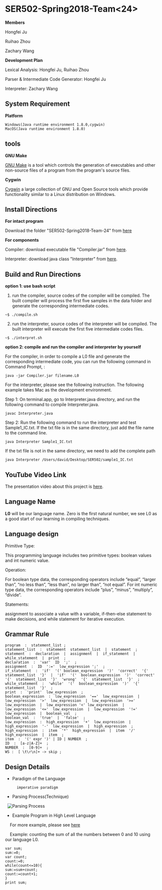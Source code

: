# SER502-Spring2018-Team<24>

**Members**

Hongfei Ju

Ruihao Zhou

Zachary Wang

**Development Plan**

Lexical Analysis: Hongfei Ju, Ruihao Zhou

Parser & Intermediate Code Generator: Hongfei Ju

Interpreter: Zachary Wang


## System Requirement

**Platform**

    Windows(Java runtime environment 1.8.0,cygwin)
    MacOS(Java runtime environment 1.8.0)

## tools
**GNU Make**

[GNU Make](https://www.gnu.org/software/make/) is a tool which controls the generation of executables and other non-source files of a program from the program's source files.

**Cygwin**

[Cygwin](https://www.cygwin.com/) a large collection of GNU and Open Source tools which provide functionality similar to a Linux distribution on Windows.

## Install Directions

**For intact program**

Download the folder "SER502-Spring2018-Team-24" from [here](https://github.com/HongfeiJu?tab=repositories)

**For components**

Compiler: download executable file "Compiler.jar" from [here](https://github.com/HongfeiJu/SER502-Spring2018-Team-24/tree/master/bin).

Interpreter: download java class "Interpreter" from [here](https://github.com/HongfeiJu/SER502-Spring2018-Team-24/tree/master/src/runtime).


## Build and Run Directions

**option 1: use bash script**
1. run the compiler, source codes of the compiler will be compiled. The built compiler will process the first five samples in the data folder and generate the corresponding intermediate codes.

`~$ ./compile.sh`

2. run the interpreter, source codes of the interpreter will be compiled. The built interpreter will execute the first five intermediate codes files.

`~$ ./interpret.sh`

**option 2: compile and run the compiler and interpreter by yourself**

For the compiler, in order to compile a L0 file and generate the corresponding intermediate code, you can run the following command in Command Prompt, :

`java -jar Compiler.jar filename.L0`

For the interpreter, please see the following instruction. The following example takes Mac as the development environment.

Step 1:
On terminal.app, go to Interpreter.java directory, and run the following command to compile Interpreter.java.

    javac Interpreter.java

Step 2:
Run the following command to run the interpreter and test Sample1_IC.txt. If the txt file is in the same directory, just add the file name to the command line.

    java Interpreter Sample1_IC.txt

If the txt file is not in the same directory, we need to add the complete path

    java Interpreter /Users/david/Desktop/SER502/sample1_IC.txt


## YouTube Video Link

The presentation video about this project is [here](https://www.youtube.com/watch?v=vZbybIA0izA).

## Language Name

**L0** will be our language name.
Zero is the first natural number, we see L0 as a good start of our learning in compiling techniques.

## Language design

Primitive Type: 

This programming language includes two primitive types: boolean values and int numeric value. 

Operation:

For boolean type data, the corresponding operators include “equal”, “larger than”, “no less than”, “less than”, no larger than”, “not equal”. For int numeric type data, the corresponding operators include “plus”, “minus”, “multiply”, “divide”.

Statements: 

assignment to associate a value with a variable, if-then-else statement to make decisions, and while statement for iterative execution.



## Grammar Rule

```
program  :  statement_list ;
statement_list  :  statement  statement_list  |  statement  ;
statement  :  declaration  |  assignment  |  if_statement  |  while_statement  |  print  ;
declaration  :  'var'  ID  ';'  ;
assignment  :  ID  ':='  low_expression ';'  ;
if_statement  :  'if'  '(' boolean_expression  ')'  'correct'  '{'  statement_list  '}'  |  'if'  '('  boolean_expression  ')'  'correct'  '{'  statement_list  '}'  'wrong'  '{'  statement_list  '}'  ;
while_statement  :  'while'  '('  boolean_expression  ')'  '{'  statement_list  '}'  ;
print  :  'print'  low_expression  ;
boolean_expression  :  low_expression  '=='  low_expression  |  low_expression  '>'  low_expression  |  low_expression  '>='   low_expression  |  low_expression '<' low_expression  |  low_expression  '<='  low_expression  |  low_expression  '!='  low_expression  |  boolean_val  ;
boolean_val  :  'true'  |  'false'  ;
low_expression  :  high_expression  '+'  low_expression  |  high_expression  '-'  low_expression  |  high_expression  ;
high_expression  :  item  '*'  high_expression  |  item  '/'  high_expression  |  item  ;
item  :  '(' expr ')' | ID | NUMBER  ;
ID  :  [a-z|A-Z]+  ;
NUMBER  :  [0-9]+  ;
WS :  [ \t\r\n]+ -> skip ;
```

## Design Details
* Paradigm of the Language
	
		imperative paradigm
	

* Parsing Process(Technique)

   ![Parsing Process](https://github.com/HongfeiJu/SER502-Spring2018-Team-24/blob/master/doc/Parsing%20process.png)
		


* Example Program in High Level Language

     For more example, please see [here](https://github.com/HongfeiJu/SER502-Spring2018-Team-24/tree/master/data)
	
     Example: counting the sum of all the numbers between 0 and 10 using our language L0.

```
var sum;
sum:=0;
var count;
count:=0;
while(count<=10){
sum:=sum+count;
count:=count+1;
}
print sum;
```



